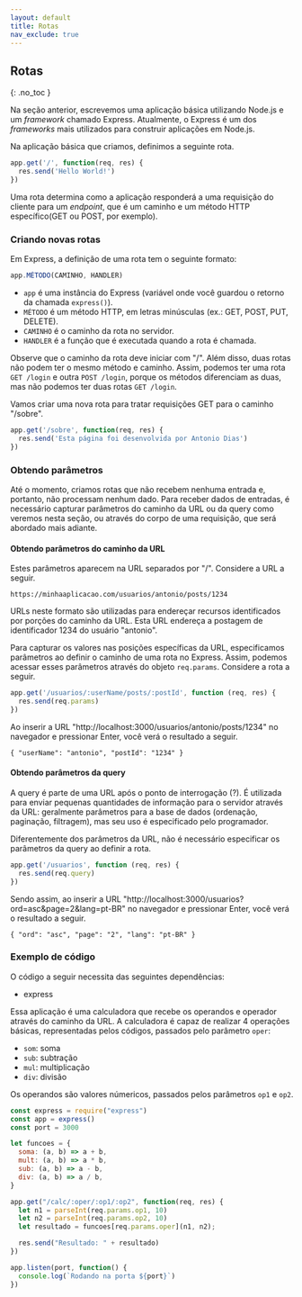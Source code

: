 ```yaml
---
layout: default
title: Rotas
nav_exclude: true
---
```

## Rotas
{: .no_toc }

Na seção anterior, escrevemos uma aplicação básica utilizando Node.js e um *framework* chamado Express. Atualmente, o Express é um dos *frameworks* mais utilizados para construir aplicações em Node.js.

Na aplicação básica que criamos, definimos a seguinte rota.

```javascript
app.get('/', function(req, res) {
  res.send('Hello World!')
})
```

Uma rota determina como a aplicação responderá a uma requisição do cliente para um *endpoint*, que é um caminho e um método HTTP específico(GET ou POST, por exemplo).

### Criando novas rotas

Em Express, a definição de uma rota tem o seguinte formato:

```javascript
app.MÉTODO(CAMINHO, HANDLER)
```

- `app` é uma instância do Express (variável onde você guardou o retorno da chamada `express()`).
- `MÉTODO` é um método HTTP, em letras minúsculas (ex.: GET, POST, PUT, DELETE).
- `CAMINHO` é o caminho da rota no servidor.
- `HANDLER` é a função que é executada quando a rota é chamada.

Observe que o caminho da rota deve iniciar com "/". Além disso, duas rotas não podem ter o mesmo método e caminho. Assim, podemos ter uma rota `GET /login` e outra `POST /login`, porque os métodos diferenciam as duas, mas não podemos ter duas rotas `GET /login`. 

Vamos criar uma nova rota para tratar requisições GET para o caminho "/sobre".

```javascript
app.get('/sobre', function(req, res) {
  res.send('Esta página foi desenvolvida por Antonio Dias')
})
```

### Obtendo parâmetros

Até o momento, criamos rotas que não recebem nenhuma entrada e, portanto, não processam nenhum dado. Para receber dados de entradas, é necessário capturar parâmetros do caminho da URL ou da query como veremos nesta seção, ou através do corpo de uma requisição, que será abordado mais adiante.

#### Obtendo parâmetros do caminho da URL

Estes parâmetros aparecem na URL separados por "/". Considere a URL a seguir.

    https://minhaaplicacao.com/usuarios/antonio/posts/1234

URLs neste formato são utilizadas para endereçar recursos identificados por porções do caminho da URL. Esta URL endereça a postagem de identificador 1234 do usuário "antonio".

Para capturar os valores nas posições específicas da URL, especificamos parâmetros ao definir o caminho de uma rota no Express. Assim, podemos acessar esses parâmetros através do objeto `req.params`. Considere a rota a seguir.

```javascript
app.get('/usuarios/:userName/posts/:postId', function (req, res) {
  res.send(req.params)
})
```

Ao inserir a URL "http://localhost:3000/usuarios/antonio/posts/1234" no navegador e pressionar Enter, você verá o resultado a seguir.

```
{ "userName": "antonio", "postId": "1234" }
```

#### Obtendo parâmetros da query

A query é parte de uma URL após o ponto de interrogação (?). É utilizada para enviar pequenas quantidades de informação para o servidor através da URL: geralmente parâmetros para a base de dados (ordenação, paginação, filtragem), mas seu uso é especificado pelo programador.

Diferentemente dos parâmetros da URL, não é necessário especificar os parâmetros da query ao definir a rota.

```javascript
app.get('/usuarios', function (req, res) {
  res.send(req.query)
})
```

Sendo assim, ao inserir a URL "http://localhost:3000/usuarios?ord=asc&page=2&lang=pt-BR" no navegador e pressionar Enter, você verá o resultado a seguir.

```
{ "ord": "asc", "page": "2", "lang": "pt-BR" }
```

### Exemplo de código

O código a seguir necessita das seguintes dependências:

- express

Essa aplicação é uma calculadora que recebe os operandos e operador através do caminho da URL. A calculadora é capaz de realizar 4 operações básicas, representadas pelos códigos, passados pelo parâmetro `oper`:

- `som`: soma
- `sub`: subtração
- `mul`: multiplicação
- `div`: divisão

Os operandos são valores númericos, passados pelos parâmetros `op1` e `op2`.

```javascript
const express = require("express")
const app = express()
const port = 3000

let funcoes = {
  soma: (a, b) => a + b,
  mult: (a, b) => a * b,
  sub: (a, b) => a - b,
  div: (a, b) => a / b,
}

app.get("/calc/:oper/:op1/:op2", function(req, res) {
  let n1 = parseInt(req.params.op1, 10)
  let n2 = parseInt(req.params.op2, 10)
  let resultado = funcoes[req.params.oper](n1, n2);

  res.send("Resultado: " + resultado)
})

app.listen(port, function() {
  console.log(`Rodando na porta ${port}`)
})
```
